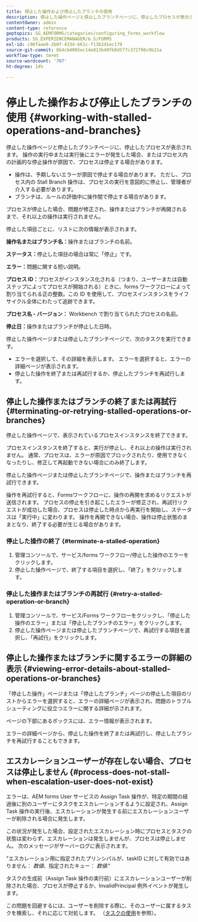 ```yaml
---
title: 停止した操作および停止したブランチの使用
description: 停止した操作ページと停止したブランチページに、停止したプロセスが表示されます。
contentOwner: admin
content-type: reference
geptopics: SG_AEMFORMS/categories/configuring_forms_workflow
products: SG_EXPERIENCEMANAGER/6.5/FORMS
exl-id: c96faae0-2b0f-4334-b61c-f13b2d1ec179
source-git-commit: 8b4cb4065ec14e813b49fb0d577c372790c9b21a
workflow-type: tm+mt
source-wordcount: '707'
ht-degree: 14%

---
```


# 停止した操作および停止したブランチの使用 {#working-with-stalled-operations-and-branches}

停止した操作ページと停止したブランチページに、停止したプロセスが表示されます。 操作の実行中または実行後にエラーが発生した場合、またはプロセス内の計画的な停止操作が原因で、プロセスは停止する場合があります。

* 操作は、予期しないエラーが原因で停止する場合があります。 ただし、プロセス内の Stall Branch 操作は、プロセスの実行を意図的に停止し、管理者が介入する必要があります。
* ブランチは、ルールの評価中に操作間で停止する場合があります。

プロセスが停止した場合、問題が修正され、操作またはブランチが再開されるまで、それ以上の操作は実行されません。

停止した項目ごとに、リストに次の情報が表示されます。

**操作名またはブランチ名：**&#x200B;操作またはブランチの名前。

**ステータス：**&#x200B;停止した項目の場合は常に「停止」です。

**エラー：**&#x200B;問題に関する短い説明。

**プロセス ID：**&#x200B;プロセスがインスタンス化される（つまり、ユーザーまたは自動ステップによってプロセスが開始される）ときに、forms ワークフローによって割り当てられる正の整数。この ID を使用して、プロセスインスタンスをライフサイクル全体にわたって追跡できます。

**プロセス名 - バージョン：** Workbench で割り当てられたプロセスの名前。

**停止日：**&#x200B;操作またはブランチが停止した日時。

停止した操作ページまたは停止したブランチページで、次のタスクを実行できます。

* エラーを選択して、その詳細を表示します。 エラーを選択すると、エラーの詳細ページが表示されます。
* 停止した操作を終了または再試行するか、停止したブランチを再試行します。

## 停止した操作またはブランチの終了または再試行 {#terminating-or-retrying-stalled-operations-or-branches}

停止した操作ページで、表示されているプロセスインスタンスを終了できます。

プロセスインスタンスを終了すると、実行が停止し、それ以上の操作は実行されません。 通常、プロセスは、エラーが原因でブロックされたり、使用できなくなったりし、修正して再起動できない場合にのみ終了します。

停止した操作ページまたは停止したブランチページで、操作またはブランチを再試行できます。

操作を再試行すると、Formsワークフローに、操作の再開を求めるリクエストが送信されます。 プロセスの停止を引き起こしたエラーが修正され、再試行リクエストが成功した場合、プロセスは停止した時点から再実行を開始し、ステータスは「実行中」に変わります。 操作を再開できない場合、操作は停止状態のままとなり、終了する必要が生じる場合があります。

### 停止した操作の終了 {#terminate-a-stalled-operation}

1. 管理コンソールで、サービス/forms ワークフロー/停止した操作のエラーをクリックします。
1. 停止した操作ページで、終了する項目を選択し、「終了」をクリックします。

### 停止した操作またはブランチの再試行 {#retry-a-stalled-operation-or-branch}

1. 管理コンソールで、サービス/Forms ワークフローをクリックし、「停止した操作のエラー」または「停止したブランチのエラー」をクリックします。
1. 停止した操作ページまたは停止したブランチページで、再試行する項目を選択し、「再試行」をクリックします。

## 停止した操作またはブランチに関するエラーの詳細の表示 {#viewing-error-details-about-stalled-operations-or-branches}

「停止した操作」ページまたは「停止したブランチ」ページの停止した項目のリストからエラーを選択すると、エラーの詳細ページが表示され、問題のトラブルシューティングに役立つエラーに関する詳細が示されます。

ページの下部にあるボックスには、エラー情報が表示されます。

エラーの詳細ページから、停止した操作を終了または再試行し、停止したブランチを再試行することもできます。

## エスカレーションユーザーが存在しない場合、プロセスは停止しません {#process-does-not-stall-when-escalation-user-does-not-exist}

エラーは、AEM forms User サービスの Assign Task 操作が、特定の期間の経過後に別のユーザーにタスクをエスカレーションするように設定され、Assign Task 操作の実行後、エスカレーションが発生する前にエスカレーションユーザーが削除される場合に発生します。

この状況が発生した場合、設定されたエスカレーション時にプロセスとタスクの状態は変わらず、エスカレーションは発生しませんが、プロセスは停止しません。 次のメッセージがサーバーログに表示されます。

&quot;エスカレーション用に指定されたプリンシパルが、taskID に対して有効ではありません： *数値*、指定されたキュー： *数値*.&quot;

タスクの生成前（Assign Task 操作の実行前）にエスカレーションユーザーが削除された場合、プロセスが停止するか、InvalidPrincipal 例外イベントが発生します。

この問題を回避するには、ユーザーを削除する際に、そのユーザーに属するタスクを検索し、それに応じて対処します。 （[タスクの使用](/help/forms/using/admin-help/tasks.md#working-with-tasks)を参照）。
